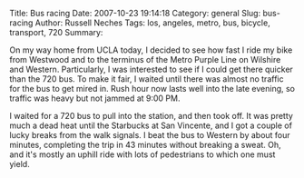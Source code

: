 Title: Bus racing
Date: 2007-10-23 19:14:18
Category: general
Slug: bus-racing
Author: Russell Neches
Tags: los, angeles, metro, bus, bicycle, transport, 720
Summary: 


On my way home from UCLA today, I decided to see how fast I ride my bike
from Westwood and to the terminus of the Metro Purple Line on Wilshire
and Western. Particularly, I was interested to see if I could get there
quicker than the 720 bus. To make it fair, I waited until there was
almost no traffic for the bus to get mired in. Rush hour now lasts well
into the late evening, so traffic was heavy but not jammed at 9:00 PM.

I waited for a 720 bus to pull into the station, and then took off. It
was pretty much a dead heat until the Starbucks at San Vincente, and I
got a couple of lucky breaks from the walk signals. I beat the bus to
Western by about four minutes, completing the trip in 43 minutes without
breaking a sweat. Oh, and it's mostly an uphill ride with lots of
pedestrians to which one must yield.
